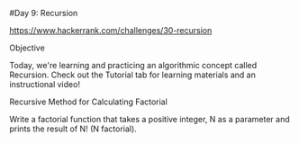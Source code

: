 #Day 9: Recursion

https://www.hackerrank.com/challenges/30-recursion

Objective

Today, we're learning and practicing an algorithmic concept called Recursion. Check out the Tutorial tab for learning materials and an instructional video!

Recursive Method for Calculating Factorial

Write a factorial function that takes a positive integer, N as a parameter and prints the result of N! (N factorial).